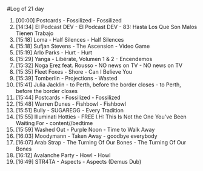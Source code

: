 #Log of 21 day

1. [00:00] Postcards - Fossilized - Fossilized
1. [14:34] El Podcast DEV - El Podcast DEV - 83: Hasta Los Que Son Malos Tienen Trabajo
1. [15:18] Loma - Half Silences - Half Silences
1. [15:18] Sufjan Stevens - The Ascension - Video Game
1. [15:19] Arlo Parks - Hurt - Hurt
1. [15:29] Yanga - Libérate, Volumen 1 & 2 - Encendemos
1. [15:32] Noga Erez feat. Rousso - NO news on TV - NO news on TV
1. [15:35] Fleet Foxes - Shore - Can I Believe You
1. [15:39] Tomberlin - Projections - Wasted
1. [15:41] Julia Jacklin - to Perth, before the border closes - to Perth, before the border closes
1. [15:44] Postcards - Fossilized - Fossilized
1. [15:48] Warren Dunes - Fishbowl - Fishbowl
1. [15:51] Bully - SUGAREGG - Every Tradition
1. [15:55] Illuminati Hotties - FREE I.H: This Is Not the One You've Been Waiting For - content//bedtime
1. [15:59] Washed Out - Purple Noon - Time to Walk Away
1. [16:03] Moodymann - Taken Away - goodbye everybody
1. [16:07] Arab Strap - The Turning Of Our Bones - The Turning Of Our Bones
1. [16:12] Avalanche Party - Howl - Howl
1. [16:49] STR4TA - Aspects - Aspects (Demus Dub)
